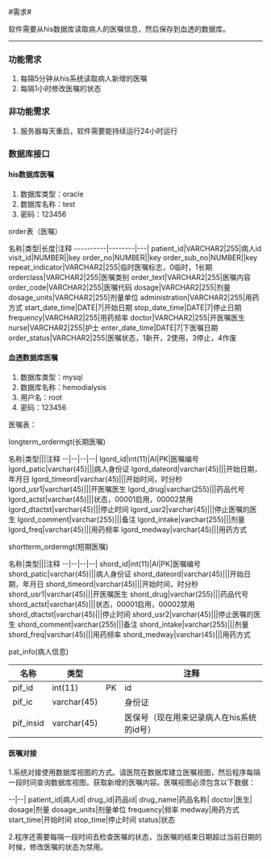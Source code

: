 #需求#

软件需要从his数据库读取病人的医嘱信息，然后保存到血透的数据库。

----------

###  功能需求  ###

1. 每隔5分钟从his系统读取病人新增的医嘱
2. 每隔1小时修改医嘱的状态


### 非功能需求 ###

1. 服务器每天重启，软件需要能持续运行24小时运行



### 数据库接口 ###

#### his数据库医嘱 ####

1. 数据库类型：oracle
2. 数据库名称：test
3. 密码：123456

order表（医嘱）

名称|类型|长度|注释
----------|--------|---|
patient_id|VARCHAR2|255|病人id
visit_id|NUMBER||key
order_no|NUMBER||key
order_sub_no|NUMBER||key
repeat_indicator|VARCHAR2|255|临时医嘱标志，0临时，1长期
orderclass|VARCHAR2|255|医嘱类别
order_text|VARCHAR2|255|医嘱内容
order_code|VARCHAR2|255|医嘱代码
dosage|VARCHAR2|255|剂量
dosage_units|VARCHAR2|255|剂量单位
administration|VARCHAR2|255|用药方式
start_date_time|DATE|7|开始日期
stop_date_time|DATE|7|停止日期
frequency|VARCHAR2|255|用药频率
doctor|VARCHAR2|255|开医嘱医生
nurse|VARCHAR2|255|护士
enter_date_time|DATE|7|下医嘱日期
order_status|VARCHAR2|255|医嘱状态，1新开，2使用，3停止，4作废


#### 血透数据库医嘱 ####

1. 数据库类型：mysql
2. 数据库名称：hemodialysis
3. 用户名：root
4. 密码：123456

医嘱表：

longterm_ordermgt(长期医嘱)

名称|类型|||注释
--|--|--|--|
lgord_id|int(11)|AI|PK|医嘱编号
lgord_patic|varchar(45)|||病人身份证
lgord_dateord|varchar(45)|||开始日期，年月日
lgord_timeord|varchar(45)|||开始时间，时分秒
lgord_usr1|varchar(45)|||开医嘱医生
lgord_drug|varchar(255)|||药品代号
lgord_actst|varchar(45)|||状态，00001启用，00002禁用
lgord_dtactst|varchar(45)|||停止时间
lgord_usr2|varchar(45)|||停止医嘱的医生
lgord_comment|varchar(255)|||备注
lgord_intake|varchar(255)|||剂量
lgord_freq|varchar(45)|||用药频率
lgord_medway|varchar(45)|||用药方式


shortterm_ordermgt(短期医嘱)

名称|类型|||注释
--|--|--|--|
shord_id|int(11)|AI|PK|医嘱编号
shord_patic|varchar(45)|||病人身份证
shord_dateord|varchar(45)|||开始日期，年月日
shord_timeord|varchar(45)|||开始时间，时分秒
shord_usr1|varchar(45)|||开医嘱医生
shord_drug|varchar(255)|||药品代号
shord_actst|varchar(45)|||状态，00001启用，00002禁用
shord_dtactst|varchar(45)|||停止时间
shord_usr2|varchar(45)|||停止医嘱的医生
shord_comment|varchar(255)|||备注
shord_intake|varchar(255)|||剂量
shord_freq|varchar(45)|||用药频率
shord_medway|varchar(45)|||用药方式



pat_info(病人信息)

名称|类型||注释
--|--|--|--|
pif_id|int(11)|PK|id
pif_ic|varchar(45)||身份证
pif_insid|varchar(45)||医保号（现在用来记录病人在his系统的id号）


#### 医嘱对接 ####

1.系统对接使用数据库视图的方式。请医院在数据库建立医嘱视图，然后程序每隔一段时间查询数据库视图，获取新增的医嘱内容。医嘱视图必须包含以下数据：

--|--|
patient_id|病人id|
drug_id|药品id|
drug_name|药品名称|
doctor|医生|
dosage|剂量
dosage_units|剂量单位
frequency|频率
medway|用药方式
start_time|开始时间
stop_time|停止时间
status|状态


2.程序还需要每隔一段时间去检查医嘱的状态，当医嘱的结束日期超过当前日期的时候，修改医嘱的状态为禁用。





		








